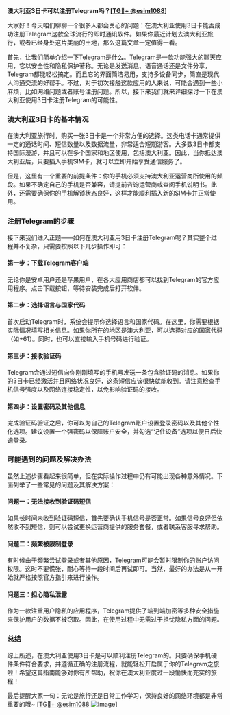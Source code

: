 **澳大利亚3日卡可以注册Telegram吗？[[TG💪+ @esim1088](https://t.me/s/esim1088)]**

大家好！今天咱们聊聊一个很多人都会关心的问题：在澳大利亚使用3日卡能否成功注册Telegram这款全球流行的即时通讯软件。如果你最近计划去澳大利亚旅行，或者已经身处这片美丽的土地，那么这篇文章一定值得一看。

首先，让我们简单介绍一下Telegram是什么。Telegram是一款功能强大的聊天应用，它以安全性和隐私保护著称。无论是发送消息、语音通话还是文件分享，Telegram都能轻松搞定。而且它的界面简洁易用，支持多设备同步，简直是现代人沟通交流的好帮手。不过，对于初次接触这款应用的人来说，可能会遇到一些小麻烦，比如网络问题或者账号注册问题。所以，接下来我们就来详细探讨一下在澳大利亚使用3日卡注册Telegram的可能性。

### **澳大利亚3日卡的基本情况**

在澳大利亚旅行时，购买一张3日卡是一个非常方便的选择。这类电话卡通常提供一定的通话时间、短信数量以及数据流量，非常适合短期游客。大多数3日卡都支持国际漫游，并且可以在多个国家和地区使用，包括澳大利亚。因此，当你抵达澳大利亚后，只要插入手机SIM卡，就可以立即开始享受通信服务了。

但是，这里有一个重要的前提条件：你的手机必须支持澳大利亚运营商所使用的频段。如果不确定自己的手机是否兼容，请提前咨询运营商或查阅手机说明书。此外，还需要确保你的手机解锁状态良好，这样才能顺利插入新的SIM卡并正常使用。

### **注册Telegram的步骤**

接下来我们进入正题——如何在澳大利亚用3日卡注册Telegram呢？其实整个过程并不复杂，只需要按照以下几步操作即可：

#### **第一步：下载Telegram客户端**
无论你是安卓用户还是苹果用户，在各大应用商店都可以找到Telegram的官方应用程序。点击下载按钮，等待安装完成后打开软件。

#### **第二步：选择语言与国家代码**
首次启动Telegram时，系统会提示你选择语言和国家代码。在这里，你需要根据实际情况填写相关信息。如果你所在的地区是澳大利亚，可以选择对应的国家代码（如+61）。同时，也可以直接输入手机号码进行验证。

#### **第三步：接收验证码**
Telegram会通过短信向你刚刚填写的手机号发送一条包含验证码的消息。如果你的3日卡已经激活并且网络状况良好，这条短信应该很快就能收到。请注意检查手机信号强度以及网络连接稳定性，以免影响验证码的接收。

#### **第四步：设置密码及其他信息**
完成验证码验证之后，你可以为自己的Telegram账户设置登录密码以及其他个性化选项。建议设置一个强密码以保障账户安全，并勾选“记住设备”选项以便日后快速登录。

### **可能遇到的问题及解决办法**

虽然上述步骤看起来很简单，但在实际操作过程中仍有可能出现各种意外情况。下面列举了一些常见的问题及其解决方案：

#### **问题一：无法接收到验证码短信**
如果长时间未收到验证码短信，首先要确认手机信号是否正常。如果信号良好但依然收不到短信，则可以尝试更换运营商提供的服务套餐，或者联系客服寻求帮助。

#### **问题二：频繁被限制登录**
有时候由于频繁尝试登录或者其他原因，Telegram可能会暂时限制你的账户访问权限。这时不要慌张，耐心等待一段时间后再试即可。当然，最好的办法是从一开始就严格按照官方指引来进行操作。

#### **问题三：担心隐私泄露**
作为一款注重用户隐私的应用程序，Telegram提供了端到端加密等多种安全措施来保护用户的数据不被窃取。因此，在使用过程中无需过于担忧隐私方面的问题。

### **总结**

综上所述，在澳大利亚使用3日卡是可以顺利注册Telegram的。只要确保手机硬件条件符合要求，并遵循正确的注册流程，就能轻松开启属于你的Telegram之旅啦！希望这篇指南能够对你有所帮助，祝你在澳大利亚度过一段愉快而充实的旅程！

最后提醒大家一句：无论是旅行还是日常工作学习，保持良好的网络环境都是非常重要的哦~ [[TG💪+ @esim1088](https://t.me/s/esim1088) ![Image](https://i.postimg.cc/4NQfJmqS/Snipaste-2025-05-13-00-14-12.png)]
